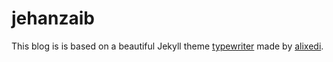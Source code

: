 jehanzaib
==========

This blog is is based on a beautiful Jekyll theme [typewriter][typewriter] made by [alixedi][alixedi].

[typewriter]:https://github.com/alixedi/typewriter
[alixedi]:https://twitter.com/alixedi
